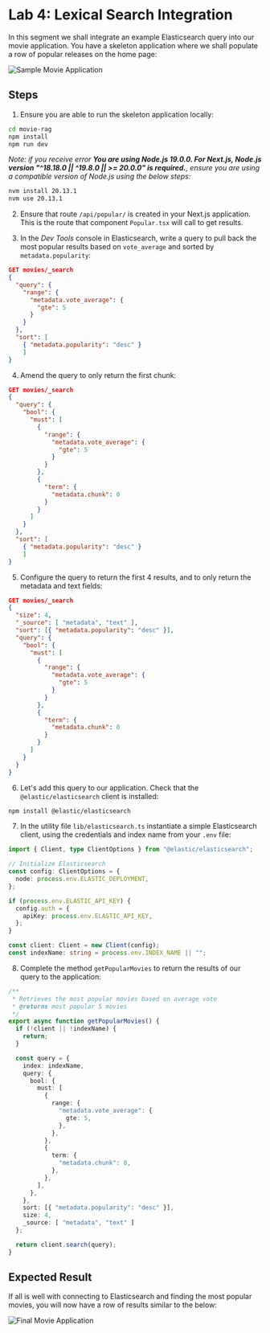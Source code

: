 # Lab 4: Lexical Search Integration

In this segment we shall integrate an example Elasticsearch query into our movie application. You have a skeleton application where we shall populate a row of popular releases on the home page:

![Sample Movie Application](./screenshots/4/lab-4-starting-site.png)

## Steps

1. Ensure you are able to run the skeleton application locally:

```zsh
cd movie-rag
npm install
npm run dev
```

*Note: if you receive error **You are using Node.js 19.0.0. For Next.js, Node.js version "^18.18.0 || ^19.8.0 || >= 20.0.0" is required.**, ensure you are using a compatible version of Node.js using the below steps:*

```zsh
nvm install 20.13.1
nvm use 20.13.1
```

2. Ensure that route `/api/popular/` is created in your Next.js application. This is the route that component `Popular.tsx` will call to get results.

3. In the *Dev Tools* console in Elasticsearch, write a query to pull back the most popular results based on `vote_average` and sorted by `metadata.popularity`:

```json
GET movies/_search
{
  "query": {
    "range": {
      "metadata.vote_average": {
        "gte": 5
      }
    }
  },
  "sort": [
    { "metadata.popularity": "desc" }
    ]
}
```

4. Amend the query to only return the first chunk:

```json
GET movies/_search
{
  "query": {
    "bool": {
      "must": [
        {
          "range": {
            "metadata.vote_average": {
              "gte": 5
            }
          }
        },
        {
          "term": {
            "metadata.chunk": 0
          }
        }
      ]
    }
  },
  "sort": [
    { "metadata.popularity": "desc" }
    ]
}
```

5. Configure the query to return the first 4 results, and to only return the metadata and text fields:

```json
GET movies/_search
{
  "size": 4,
  "_source": [ "metadata", "text" ],
  "sort": [{ "metadata.popularity": "desc" }],
  "query": {
    "bool": {
      "must": [
        {
          "range": {
            "metadata.vote_average": {
              "gte": 5
            }
          }
        },
        {
          "term": {
            "metadata.chunk": 0
          }
        }
      ]
    }
  }
}
```

6. Let's add this query to our application. Check that the `@elastic/elasticsearch` client is installed:

```zsh
npm install @elastic/elasticsearch
```

7. In the utility file `lib/elasticsearch.ts` instantiate a simple Elasticsearch client, using the credentials and index name from your `.env` file:

```ts
import { Client, type ClientOptions } from "@elastic/elasticsearch";

// Initialize Elasticsearch
const config: ClientOptions = {
  node: process.env.ELASTIC_DEPLOYMENT,
};

if (process.env.ELASTIC_API_KEY) {
  config.auth = {
    apiKey: process.env.ELASTIC_API_KEY,
  };
}

const client: Client = new Client(config);
const indexName: string = process.env.INDEX_NAME || "";
```

8. Complete the method `getPopularMovies` to return the results of our query to the application:

```ts
/**
 * Retrieves the most popular movies based on average vote
 * @returns most popular 5 movies
 */
export async function getPopularMovies() {
  if (!client || !indexName) {
    return;
  }

  const query = {
    index: indexName,
    query: {
      bool: {
        must: [
          {
            range: {
              "metadata.vote_average": {
                gte: 5,
              },
            },
          },
          {
            term: {
              "metadata.chunk": 0,
            },
          },
        ],
      },
    },
    sort: [{ "metadata.popularity": "desc" }],
    size: 4,
    _source: [ "metadata", "text" ]
  };

  return client.search(query);
}
```

## Expected Result

If all is well with connecting to Elasticsearch and finding the most popular movies, you will now have a row of results similar to the below:

![Final Movie Application](./screenshots/4/lab-4-popular-row.png)